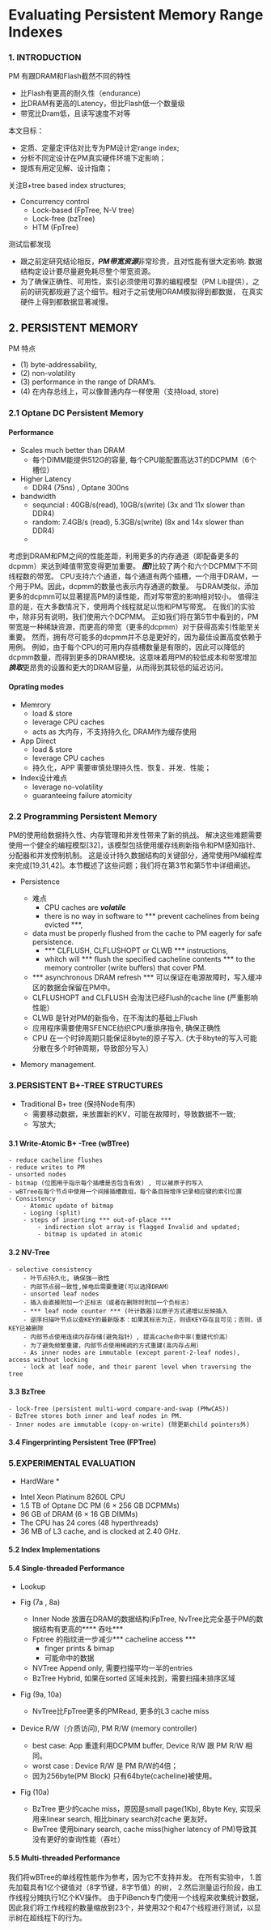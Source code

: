 # Evaluating Persistent Memory Range Indexes
### 1. INTRODUCTION
PM 有跟DRAM和Flash截然不同的特性
* 比Flash有更高的耐久性（endurance）
* 比DRAM有更高的Latency，但比Flash低一个数量级
* 带宽比Dram低，且读写速度不对等

本文目标：
* 定质、定量定评估对比专为PM设计定range index;
* 分析不同定设计在PM真实硬件环境下定影响；
* 提炼有用定见解、设计指南；

关注B+tree based index structures;
- Concurrency control
    * Lock-based (FpTree, N-V tree)
    * Lock-free (bzTree)
    * HTM (FpTree)

测试后都发现
- 跟之前定研究结论相反，***PM带宽资源***非常珍贵，且对性能有很大定影响. 数据结构定设计要尽量避免耗尽整个带宽资源。
- 为了确保正确性、可用性，索引必须使用可靠的编程模型（PM Lib提供），之前的研究都规避了这个细节。相对于之前使用DRAM模拟得到都数据，
  在真实硬件上得到都数据显著减慢。


## 2. PERSISTENT MEMORY
PM 特点
- (1) byte-addressability,
- (2) non-volatility 
- (3) performance in the range of DRAM’s.
- (4) 在内存总线上，可以像普通内存一样使用（支持load, store)

### 2.1 Optane DC Persistent Memory

#### Performance
- Scales much better than DRAM 
    - 每个DIMM能提供512G的容量, 每个CPU能配置高达3T的DCPMM（6个槽位）
- Higher Latency
   - DDR4 (75ns) , Optane 300ns
- bandwidth
   - sequncial : 40GB/s(read), 10GB/s(write) (3x and 11x slower than DDR4)
   - random: 7.4GB/s (read), 5.3GB/s(write)  (8x and 14x slower than DDR4)
   - 

考虑到DRAM和PM之间的性能差距，利用更多的内存通道（即配备更多的dcpmm）来达到峰值带宽变得更加重要。
***图1***比较了两个和六个DCPMM下不同线程数的带宽。
CPU支持六个通道，每个通道有两个插槽，一个用于DRAM，一个用于PM。因此，dcpmm的数量也表示内存通道的数量。
与DRAM类似，添加更多的dcpmm可以显著提高PM的读性能，而对写带宽的影响相对较小。
值得注意的是，在大多数情况下，使用两个线程就足以饱和PM写带宽。
在我们的实验中，除非另有说明，我们使用六个DCPMM。
正如我们将在第5节中看到的，PM带宽是一种稀缺资源，而更高的带宽（更多的dcpmm）对于获得高索引性能至关重要。
然而，拥有尽可能多的dcpmm并不总是更好的，因为最佳设置高度依赖于用例。
例如，由于每个CPU的可用内存插槽数量是有限的，因此可以降低的dcpmm数量，而得到更多的DRAM模块。这意味着用PM的较低成本和带宽增加***换取***更昂贵的设置和更大的DRAM容量，从而得到其较低的延迟访问。


#### Oprating modes
- Memrory
    - load & store 
    - leverage CPU caches 
    - acts as 大内存，不支持持久化, DRAM作为缓存使用
- App Direct
    - load & store 
    - leverage CPU caches 
    - 持久化，APP 需要审慎处理持久性、恢复、并发、性能；
- Index设计难点
    - leverage no-volatility
    - guaranteeing failure atomicity

### 2.2 Programming Persistent Memory
PM的使用给数据持久性、内存管理和并发性带来了新的挑战。
解决这些难题需要使用一个健全的编程模型[32]，该模型包括使用缓存线刷新指令和PM感知指针、分配器和并发控制机制。
这是设计持久数据结构的关键部分，通常使用PM编程库来完成[19,31,42]。本节概述了这些问题；我们将在第3节和第5节中详细阐述。

- Persistence
    - 难点  
        - CPU caches are ***volatile*** 
        - there is no way in software to *** prevent cachelines from being evicted ***, 
    - data must be properly flushed from the cache to PM eagerly for safe persistence. 
        - *** CLFLUSH, CLFLUSHOPT or CLWB *** instructions, 
        - whitch will *** flush the specified cacheline contents *** to the memory controller (write buffers) that cover PM. 
    - *** asynchronous DRAM refresh *** 可以保证在电源故障时，写入缓冲区的数据会保留在PM中。
    - CLFLUSHOPT and CLFLUSH 会淘汰已经Flush的cache line (严重影响性能）
    - CLWB 是针对PM的新指令，在不淘汰的基础上Flush
    - 应用程序需要使用SFENCE纺织CPU重排序指令, 确保正确性
    - CPU 在一个时钟周期只能保证8byte的原子写入. (大于8byte的写入可能分散在多个时钟周期，导致部分写入）
    
- Memory management. 
    

### 3.PERSISTENT B+-TREE STRUCTURES
- Traditional B+ tree (保持Node有序)
    - 需要移动数据，来放置新的KV，可能在故障时，导致数据不一致; 
    - 写放大; 
    
#### 3.1 Write-Atomic B+ -Tree (wBTree)
    - reduce cacheline flushes
    - reduce writes to PM
    - unsorted nodes 
    - bitmap (位图用于指示每个插槽是否包含有效) , 可以被原子的写入
    - wBTree在每个节点中使用一个间接插槽数组，每个条目按增序记录相应键的索引位置
    - Consistency
        - Atomic update of bitmap
        - Loging (split)
        - steps of inserting *** out-of-place *** 
            - indirection slot array is flagged Invalid and updated;
            - bitmap is updated in atomic

#### 3.2 NV-Tree
    - selective consistency
        - 叶节点持久化, 确保强一致性
        - 内部节点弱一致性,掉电后需要重建(可以选择DRAM）
        - unsorted leaf nodes 
        - 插入会直接附加一个正标志（或者在删除时附加一个负标志）
        - *** leaf node counter *** (叶计数器)以原子方式递增以反映插入
        - 逆序扫描叶节点以查KEY的最新版本：如果其标志为正，则该KEY存在且可见；否则，该KEY已被删除
        - 内部节点使用连续内存存储(避免指针）, 提高cache命中率(重建代价高）
        - 为了避免频繁重建，内部节点使用稀疏的方式重建(高内存占用）
        - As inner nodes are immutable (except parent-2-leaf nodes), access without locking
        - lock at leaf node, and their parent level when traversing the tree

#### 3.3 BzTree 
    - lock-free (persistent multi-word compare-and-swap (PMwCAS))
    - BzTree stores both inner and leaf nodes in PM.  
    - Inner nodes are immutable (copy-on-write) (除更新child pointers外)
     
#### 3.4 Fingerprinting Persistent Tree (FPTree)     


###  5.EXPERIMENTAL EVALUATION

* HardWare *
- Intel Xeon Platinum 8260L CPU
- 1.5 TB of Optane DC PM (6 × 256 GB DCPMMs) 
- 96 GB of DRAM (6 × 16 GB DIMMs)
- The CPU has 24 cores (48 hyperthreads)
- 36 MB of L3 cache, and is clocked at 2.40 GHz.

#### 5.2 Index Implementations


#### 5.4 Single-threaded Performance

* Lookup
- Fig (7a , 8a)
    - Inner Node 放置在DRAM的数据结构(FpTree, NvTree比完全基于PM的数据结构有更高的**** 吞吐***
    - Fptree 的指纹进一步减少*** cacheline access ***
        - finger prints & bimap
        - 可能命中的数据
    - NVTree Append only, 需要扫描平均一半的entries
    - BzTree Hybrid, 如果在sorted 区域未找到，需要扫描未排序区域

- Fig (9a, 10a)
    - NvTree比FpTree更多的PMRead, 更多的L3 cache miss 
- Device R/W（介质访问), PM R/W (memory controller)
    - best case: App 重逢利用DCPMM buffer, Device R/W 跟 PM R/W 相同。 
    - worst case : Device  R/W 是 PM R/W的4倍；
    - 因为256byte(PM Block) 只有64byte(cacheline)被使用。

- Fig (10a)
    - BzTree 更少的cache miss，原因是small page(1Kb), 8byte Key, 实现采用来linear search, 
      相比binary search对cache 更友好。
    - BwTree 使用binary search, cache miss(higher latency of PM)导致其没有更好的查询性能（吞吐）
    


#### 5.5 Multi-threaded Performance
我们将wBTree的单线程性能作为参考，因为它不支持并发。
在所有实验中，
1.首先加载具有1亿个键值对（8字节键，8字节值）的树，
2.然后测量运行阶段，由工作线程分摊执行1亿个KV操作。
由于PiBench专门使用一个线程来收集统计数据，因此我们将工作线程的数量缩放到23个，并使用32个和47个线程进行测试，以显示树在超线程下的行为。




